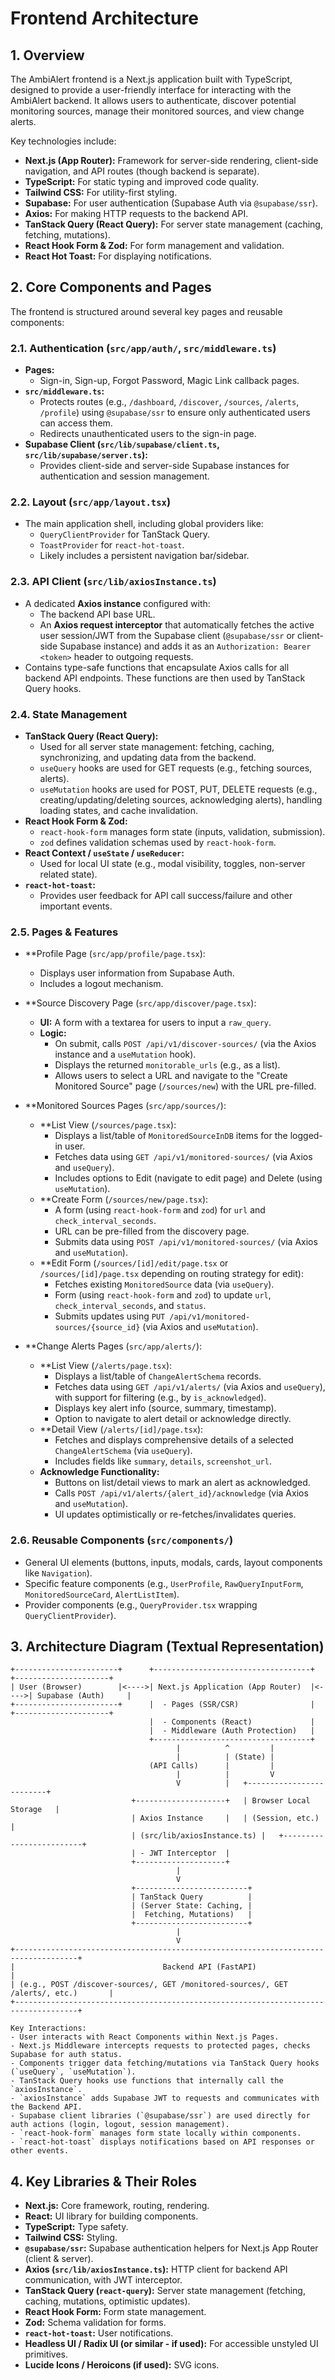 # Frontend Architecture

## 1. Overview

The AmbiAlert frontend is a Next.js application built with TypeScript, designed to provide a user-friendly interface for interacting with the AmbiAlert backend. It allows users to authenticate, discover potential monitoring sources, manage their monitored sources, and view change alerts.

Key technologies include:
*   **Next.js (App Router):** Framework for server-side rendering, client-side navigation, and API routes (though backend is separate).
*   **TypeScript:** For static typing and improved code quality.
*   **Tailwind CSS:** For utility-first styling.
*   **Supabase:** For user authentication (Supabase Auth via `@supabase/ssr`).
*   **Axios:** For making HTTP requests to the backend API.
*   **TanStack Query (React Query):** For server state management (caching, fetching, mutations).
*   **React Hook Form & Zod:** For form management and validation.
*   **React Hot Toast:** For displaying notifications.

## 2. Core Components and Pages

The frontend is structured around several key pages and reusable components:

### 2.1. Authentication (`src/app/auth/`, `src/middleware.ts`)
*   **Pages:**
    *   Sign-in, Sign-up, Forgot Password, Magic Link callback pages.
*   **`src/middleware.ts`:**
    *   Protects routes (e.g., `/dashboard`, `/discover`, `/sources`, `/alerts`, `/profile`) using `@supabase/ssr` to ensure only authenticated users can access them.
    *   Redirects unauthenticated users to the sign-in page.
*   **Supabase Client (`src/lib/supabase/client.ts`, `src/lib/supabase/server.ts`):**
    *   Provides client-side and server-side Supabase instances for authentication and session management.

### 2.2. Layout (`src/app/layout.tsx`)
*   The main application shell, including global providers like:
    *   `QueryClientProvider` for TanStack Query.
    *   `ToastProvider` for `react-hot-toast`.
    *   Likely includes a persistent navigation bar/sidebar.

### 2.3. API Client (`src/lib/axiosInstance.ts`)
*   A dedicated **Axios instance** configured with:
    *   The backend API base URL.
    *   An **Axios request interceptor** that automatically fetches the active user session/JWT from the Supabase client (`@supabase/ssr` or client-side Supabase instance) and adds it as an `Authorization: Bearer <token>` header to outgoing requests.
*   Contains type-safe functions that encapsulate Axios calls for all backend API endpoints. These functions are then used by TanStack Query hooks.

### 2.4. State Management
*   **TanStack Query (React Query):**
    *   Used for all server state management: fetching, caching, synchronizing, and updating data from the backend.
    *   `useQuery` hooks are used for GET requests (e.g., fetching sources, alerts).
    *   `useMutation` hooks are used for POST, PUT, DELETE requests (e.g., creating/updating/deleting sources, acknowledging alerts), handling loading states, and cache invalidation.
*   **React Hook Form & Zod:**
    *   `react-hook-form` manages form state (inputs, validation, submission).
    *   `zod` defines validation schemas used by `react-hook-form`.
*   **React Context / `useState` / `useReducer`:**
    *   Used for local UI state (e.g., modal visibility, toggles, non-server related state).
*   **`react-hot-toast`:**
    *   Provides user feedback for API call success/failure and other important events.

### 2.5. Pages & Features

*   **Profile Page (`src/app/profile/page.tsx`):
    *   Displays user information from Supabase Auth.
    *   Includes a logout mechanism.

*   **Source Discovery Page (`src/app/discover/page.tsx`):
    *   **UI:** A form with a textarea for users to input a `raw_query`.
    *   **Logic:**
        *   On submit, calls `POST /api/v1/discover-sources/` (via the Axios instance and a `useMutation` hook).
        *   Displays the returned `monitorable_urls` (e.g., as a list).
        *   Allows users to select a URL and navigate to the "Create Monitored Source" page (`/sources/new`) with the URL pre-filled.

*   **Monitored Sources Pages (`src/app/sources/`):
    *   **List View (`/sources/page.tsx`):
        *   Displays a list/table of `MonitoredSourceInDB` items for the logged-in user.
        *   Fetches data using `GET /api/v1/monitored-sources/` (via Axios and `useQuery`).
        *   Includes options to Edit (navigate to edit page) and Delete (using `useMutation`).
    *   **Create Form (`/sources/new/page.tsx`):
        *   A form (using `react-hook-form` and `zod`) for `url` and `check_interval_seconds`.
        *   URL can be pre-filled from the discovery page.
        *   Submits data using `POST /api/v1/monitored-sources/` (via Axios and `useMutation`).
    *   **Edit Form (`/sources/[id]/edit/page.tsx` or `/sources/[id]/page.tsx` depending on routing strategy for edit):
        *   Fetches existing `MonitoredSource` data (via `useQuery`).
        *   Form (using `react-hook-form` and `zod`) to update `url`, `check_interval_seconds`, and `status`.
        *   Submits updates using `PUT /api/v1/monitored-sources/{source_id}` (via Axios and `useMutation`).

*   **Change Alerts Pages (`src/app/alerts/`):
    *   **List View (`/alerts/page.tsx`):
        *   Displays a list/table of `ChangeAlertSchema` records.
        *   Fetches data using `GET /api/v1/alerts/` (via Axios and `useQuery`), with support for filtering (e.g., by `is_acknowledged`).
        *   Displays key alert info (source, summary, timestamp).
        *   Option to navigate to alert detail or acknowledge directly.
    *   **Detail View (`/alerts/[id]/page.tsx`):
        *   Fetches and displays comprehensive details of a selected `ChangeAlertSchema` (via `useQuery`).
        *   Includes fields like `summary`, `details`, `screenshot_url`.
    *   **Acknowledge Functionality:**
        *   Buttons on list/detail views to mark an alert as acknowledged.
        *   Calls `POST /api/v1/alerts/{alert_id}/acknowledge` (via Axios and `useMutation`).
        *   UI updates optimistically or re-fetches/invalidates queries.

### 2.6. Reusable Components (`src/components/`)
*   General UI elements (buttons, inputs, modals, cards, layout components like `Navigation`).
*   Specific feature components (e.g., `UserProfile`, `RawQueryInputForm`, `MonitoredSourceCard`, `AlertListItem`).
*   Provider components (e.g., `QueryProvider.tsx` wrapping `QueryClientProvider`).

## 3. Architecture Diagram (Textual Representation)

```
+-----------------------+      +-----------------------------------+      +---------------------+ 
| User (Browser)        |<---->| Next.js Application (App Router)  |<---->| Supabase (Auth)     |
+-----------------------+      |  - Pages (SSR/CSR)                |      +---------------------+ 
                               |  - Components (React)             |
                               |  - Middleware (Auth Protection)   |
                               +-----------------------------------+
                                     |          ^         |
                                     |          | (State) |
                               (API Calls)      |         |
                                     |          |         V
                                     V          |   +-------------------------+
                           +--------------------+   | Browser Local Storage   |
                           | Axios Instance     |   | (Session, etc.)         |
                           | (src/lib/axiosInstance.ts) |   +-------------------------+
                           | - JWT Interceptor  |         
                           +--------------------+
                                     |
                                     V
                           +-------------------------+
                           | TanStack Query          |
                           | (Server State: Caching, | 
                           |  Fetching, Mutations)   |
                           +-------------------------+
                                     |
                                     V
+------------------------------------------------------------------------------------+
|                                 Backend API (FastAPI)                              |
| (e.g., POST /discover-sources/, GET /monitored-sources/, GET /alerts/, etc.)       |
+------------------------------------------------------------------------------------+

Key Interactions:
- User interacts with React Components within Next.js Pages.
- Next.js Middleware intercepts requests to protected pages, checks Supabase for auth status.
- Components trigger data fetching/mutations via TanStack Query hooks (`useQuery`, `useMutation`).
- TanStack Query hooks use functions that internally call the `axiosInstance`.
- `axiosInstance` adds Supabase JWT to requests and communicates with the Backend API.
- Supabase client libraries (`@supabase/ssr`) are used directly for auth actions (login, logout, session management).
- `react-hook-form` manages form state locally within components.
- `react-hot-toast` displays notifications based on API responses or other events.
```

## 4. Key Libraries & Their Roles

*   **Next.js:** Core framework, routing, rendering.
*   **React:** UI library for building components.
*   **TypeScript:** Type safety.
*   **Tailwind CSS:** Styling.
*   **`@supabase/ssr`:** Supabase authentication helpers for Next.js App Router (client & server).
*   **Axios (`src/lib/axiosInstance.ts`):** HTTP client for backend API communication, with JWT interceptor.
*   **TanStack Query (`react-query`):** Server state management (fetching, caching, mutations, optimistic updates).
*   **React Hook Form:** Form state management.
*   **Zod:** Schema validation for forms.
*   **`react-hot-toast`:** User notifications.
*   **Headless UI / Radix UI (or similar - if used):** For accessible unstyled UI primitives.
*   **Lucide Icons / Heroicons (if used):** SVG icons. 